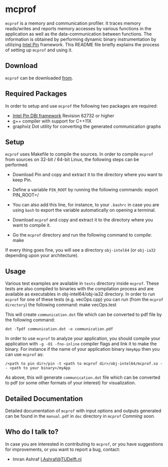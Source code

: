 # mcprof #

`mcprof` is a memory and communication profiler. It traces memory reads/writes and reports memory accesses by various functions in the application as well as the data-communication between functions. The information is obtained by
performing dynamic binary instrumentation by utilizing [Intel Pin](www.pintool.org) framework. This README file briefly explains the process of setting up `mcprof` and using it.

## Download

`mcprof` can be downloaded [from]().

## Required Packages

In order to setup and use `mcprof` the following two packages are required:

* [Intel Pin DBI framework](www.pintool.org) Revision 62732 or higher
* g++ compiler with support for C++11X
* graphviz Dot utility for converting the generated communication graphs

## Setup

`mcprof` uses Makefile to compile the sources. In order to compile `mcprof` from sources on 32-bit / 64-bit Linux, the following steps can be performed.

* Download Pin and copy and extract it to the directory where you want to keep Pin.
* Define a variable `PIN_ROOT` by running the following commands:
        export PIN_ROOT=/<path to pin>
* You can also add this line, for instance, to your `.bashrc` in case you are using `bash` to export the variable automatically on opening a terminal.
* Download `mcprof` and copy and extract it to the directory where you want to compile it.

* Go the `mcprof` directory and run the following command to compile:
        make

If every thing goes fine, you will see a directory `obj-intel64` (or `obj-ia32` depending upon your architecture).

## Usage

Various test examples are available in `tests` directory inside `mcprof`. These tests are also compiled to binaries with the compilation process and are available as executables in obj-intel64/obj-ia32 directory. In order to run `mcprof`
for one of these tests (e.g. vecOps.cpp) you can run (from the `mcprof directory`) the following command:
    make vecOps.test

This will create `communication.dot` file which can be converted to pdf file by the following command:

    dot -Tpdf communication.dot -o communication.pdf

In order to use `mcprof` to analyze your application, you should compile your application with  `-g -O1 -fno-inline` compiler flags and link it to make the binary. For instance if the name of your application binary is`myApp` then you can use `mcprof` as:

    /<path to pin dir>/pin -t <path to mcprof dir>/obj-intel64/mcprof.so -- <path to your binary>/myApp

As above, this will generate `communication.dot` file which can be converted to pdf (or some other formats of your interest) for visualization.


## Detailed Documentation

Detailed documentation of `mcprof` with input options and outputs generated can be found in the `manual.pdf` in `doc` directory in `mcprof` *Comming soon*.


## Who do I talk to?

In case you are interested in contributing to `mcprof`, or you have suggestions for improvements, or you want to report a bug, contact:

* Imran Ashraf [I.Ashraf@TUDelft.nl](I.Ashraf@TUDelft.nl)

